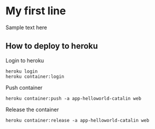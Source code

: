 # My first line
Sample text here

## How to deploy to heroku 
Login to heroku
```
heroku login
heroku container:login
```

Push container
```
heroku container:push -a app-helloworld-catalin web
```

Release the container
```
heroku container:release -a app-helloworld-catalin web
```